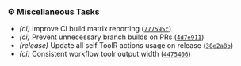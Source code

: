 ### <!-- 7 -->⚙️ Miscellaneous Tasks

- *(ci)* Improve CI build matrix reporting ([`777595c`](https://github.com/s0undt3ch/ToolR/commit/777595c0ce4c32fe0a88e249e49fb36bc54206f9))
- *(ci)* Prevent unnecessary branch builds on PRs ([`4d7e911`](https://github.com/s0undt3ch/ToolR/commit/4d7e911fb7448e22fe9f5b961bfe368b3ef50868))
- *(release)* Update all self ToolR actions usage on release ([`38e2a8b`](https://github.com/s0undt3ch/ToolR/commit/38e2a8b92b7c95431cf3ff05e8af50d020b4f11d))
- *(ci)* Consistent workflow toolr output width ([`4475406`](https://github.com/s0undt3ch/ToolR/commit/447540685a36ddae3936ee4c3232474c42f59748))
